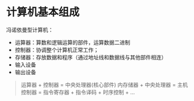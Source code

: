 # 计算机基本组成
冯诺依曼型计算机：
  - 运算器：算数和逻辑运算的部件，运算数据二进制
  - 控制器：协调整个计算机正常工作；
  - 存储器：存放数据和程序（通过地址线和数据线与其他部件相连）
  - 输入设备
  - 输出设备

 > 运算器 + 控制器 = 中央处理器(核心部件)
 > 内存储器 + 中央处理器 = 主机
 > 控制器 = 指令寄存器 + 指令译码 + 时序控制 + ...

